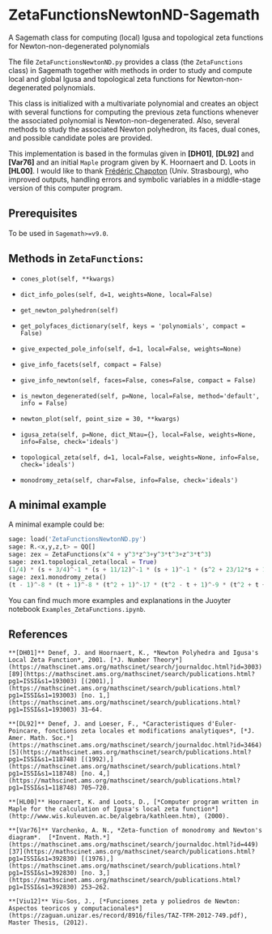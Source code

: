 # ZetaFunctionsNewtonND-Sagemath

 A Sagemath class for computing (local) Igusa and topological zeta functions for Newton-non-degenerated polynomials

The file `ZetaFunctionsNewtonND.py` provides a class (the `ZetaFunctions` class) in Sagemath together with methods in order to study and compute local and global Igusa and topological zeta functions for Newton-non-degenerated polynomials.

This class is initialized with a multivariate polynomial and creates an object with several functions for computing the previous zeta functions whenever the associated polynomial is Newton-non-degenerated. Also, several methods to study the associated Newton polyhedron, its faces, dual cones, and possible candidate poles are provided.

This implementation is based in the formulas given in **[DH01]**, **[DL92]** and **[Var76]** and an initial `Maple` program given by K. Hoornaert and D. Loots in **[HL00]**. I would like to thank [Frédéric Chapoton](https://irma-web1.math.unistra.fr/~chapoton/) (Univ. Strasbourg), who improved outputs, handling errors and symbolic variables in a middle-stage version of this computer program.

## Prerequisites

To be used in `Sagemath>=v9.0`.

## Methods in `ZetaFunctions`:

- `cones_plot(self, **kwargs)`

- `dict_info_poles(self, d=1, weights=None, local=False)`

- `get_newton_polyhedron(self)`

- `get_polyfaces_dictionary(self, keys = 'polynomials', compact = False)`

- `give_expected_pole_info(self, d=1, local=False, weights=None)`

- `give_info_facets(self, compact = False)`

- `give_info_newton(self, faces=False, cones=False, compact = False)`

- `is_newton_degenerated(self, p=None, local=False, method='default', info = False)`

- `newton_plot(self, point_size = 30, **kwargs)`

- `igusa_zeta(self, p=None, dict_Ntau={}, local=False, weights=None, info=False, check='ideals')`

- `topological_zeta(self, d=1, local=False, weights=None, info=False, check='ideals')`

- `monodromy_zeta(self, char=False, info=False, check='ideals')`

## A minimal example

A minimal example could be:

```python
sage: load('ZetaFunctionsNewtonND.py')
sage: R.<x,y,z,t> = QQ[]
sage: zex = ZetaFunctions(x^4 + y^3*z^3+y^3*t^3+z^3*t^3)
sage: zex1.topological_zeta(local = True)
(1/4) * (s + 3/4)^-1 * (s + 11/12)^-1 * (s + 1)^-1 * (s^2 + 23/12*s + 11/4)
sage: zex1.monodromy_zeta()
(t - 1)^-8 * (t + 1)^-8 * (t^2 + 1)^-17 * (t^2 - t + 1)^-9 * (t^2 + t + 1)^-9 * (t^4 - t^2 + 1)^-18
```

You can find much more examples and explanations in the Juoyter notebook `Examples_ZetaFunctions.ipynb`.

## References

    **[DH01]** Denef, J. and Hoornaert, K., *Newton Polyhedra and Igusa's Local Zeta Function*, 2001. [*J. Number Theory*](https://mathscinet.ams.org/mathscinet/search/journaldoc.html?id=3003) [89](https://mathscinet.ams.org/mathscinet/search/publications.html?pg1=ISSI&s1=193003) [(2001),](https://mathscinet.ams.org/mathscinet/search/publications.html?pg1=ISSI&s1=193003) [no. 1,](https://mathscinet.ams.org/mathscinet/search/publications.html?pg1=ISSI&s1=193003) 31–64.
    
    **[DL92]** Denef, J. and Loeser, F., *Caracteristiques d'Euler-Poincare, fonctions zeta locales et modifications analytiques*, [*J. Amer. Math. Soc.*](https://mathscinet.ams.org/mathscinet/search/journaldoc.html?id=3464) [5](https://mathscinet.ams.org/mathscinet/search/publications.html?pg1=ISSI&s1=118748) [(1992),](https://mathscinet.ams.org/mathscinet/search/publications.html?pg1=ISSI&s1=118748) [no. 4,](https://mathscinet.ams.org/mathscinet/search/publications.html?pg1=ISSI&s1=118748) 705–720.
    
    **[HL00]** Hoornaert, K. and Loots, D., [*Computer program written in Maple for the calculation of Igusa's local zeta function*](http://www.wis.kuleuven.ac.be/algebra/kathleen.htm), (2000).
    
    **[Var76]** Varchenko, A. N., *Zeta-function of monodromy and Newton's diagram*.  [*Invent. Math.*](https://mathscinet.ams.org/mathscinet/search/journaldoc.html?id=449) [37](https://mathscinet.ams.org/mathscinet/search/publications.html?pg1=ISSI&s1=392830) [(1976),](https://mathscinet.ams.org/mathscinet/search/publications.html?pg1=ISSI&s1=392830) [no. 3,](https://mathscinet.ams.org/mathscinet/search/publications.html?pg1=ISSI&s1=392830) 253–262.
    
    **[Viu12]** Viu-Sos, J., [*Funciones zeta y poliedros de Newton: Aspectos teoricos y computacionales*](https://zaguan.unizar.es/record/8916/files/TAZ-TFM-2012-749.pdf), Master Thesis, (2012). 
